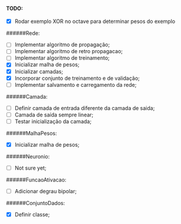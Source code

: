 #### TODO:
 - [x] Rodar exemplo XOR no octave para determinar pesos do exemplo

######Rede:
 - [ ] Implementar algoritmo de propagação;
 - [ ] Implementar algoritmo de retro propagacao;
 - [ ] Implementar algoritmo de treinamento;
 - [x] Inicializar malha de pesos;
 - [x] Inicializar camadas;
 - [x] Incorporar conjunto de treinamento e de validação;
 - [ ] Implementar salvamento e carregamento da rede;

######Camada:
 - [ ] Definir camada de entrada diferente da camada de saida;
 - [ ] Camada de saída sempre linear;
 - [ ] Testar inicialização da camada;

######MalhaPesos:
 - [x] Inicializar malha de pesos;

######Neuronio:
 - [ ] Not sure yet;

######FuncaoAtivacao:
 - [ ] Adicionar degrau bipolar;

######ConjuntoDados:
 - [x] Definir classe;
